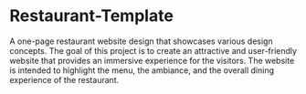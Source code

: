 # Restaurant-Template

A one-page restaurant website design that showcases various design concepts. The goal of this project is to create an attractive and user-friendly website that provides an immersive experience for the visitors. The website is intended to highlight the menu, the ambiance, and the overall dining experience of the restaurant.

